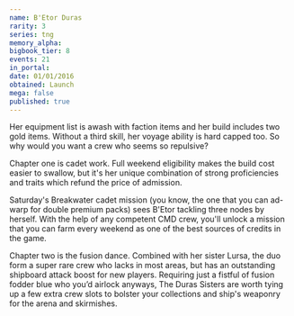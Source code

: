 ```yaml
---
name: B'Etor Duras
rarity: 3
series: tng
memory_alpha:
bigbook_tier: 8
events: 21
in_portal:
date: 01/01/2016
obtained: Launch
mega: false
published: true
---
```


Her equipment list is awash with faction items and her build includes two gold items. Without a third skill, her voyage ability is hard capped too. So why would you want a crew who seems so repulsive?

Chapter one is cadet work. Full weekend eligibility makes the build cost easier to swallow, but it's her unique combination of strong proficiencies and traits which refund the price of admission.

Saturday's Breakwater cadet mission (you know, the one that you can ad-warp for double premium packs) sees B'Etor tackling three nodes by herself. With the help of any competent CMD crew, you'll unlock a mission that you can farm every weekend as one of the best sources of credits in the game.

Chapter two is the fusion dance. Combined with her sister Lursa, the duo form a super rare crew who lacks in most areas, but has an outstanding shipboard attack boost for new players. Requiring just a fistful of fusion fodder blue who you’d airlock anyways, The Duras Sisters are worth tying up a few extra crew slots to bolster your collections and ship's weaponry for the arena and skirmishes.

